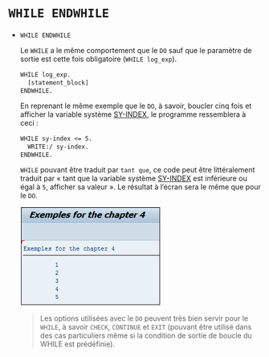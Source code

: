 # **`WHILE ENDWHILE`**

- `WHILE ENDWHILE`

  Le `WHILE` a le même comportement que le `DO` sauf que le paramètre de sortie est cette fois obligatoire (`WHILE log_exp`).

  ```JS
  WHILE log_exp.
    [statement_block]
  ENDWHILE.
  ```

  En reprenant le même exemple que le `DO`, à savoir, boucler cinq fois et afficher la variable système [SY-INDEX](../99_Help/02_SY-SYSTEM.md), le programme ressemblera à ceci :

  ```JS
  WHILE sy-index <= 5.
    WRITE:/ sy-index.
  ENDWHILE.
  ```

  `WHILE` pouvant être traduit par `tant que`, ce code peut être littéralement traduit par « tant que la variable système [SY-INDEX](../99_Help/02_SY-SYSTEM.md) est inférieure ou égal à `5`, afficher sa valeur ». Le résultat à l’écran sera le même que pour le `DO`.

  ![](../99%20-%20Ressources/03_Boucles%20-%2005%20-%2001.png)

  > Les options utilisées avec le `DO` peuvent très bien servir pour le `WHILE`, à savoir `CHECK`, `CONTINUE` et `EXIT` (pouvant être utilisé dans des cas particuliers même si la condition de sortie de boucle du WHILE est prédéfinie).

